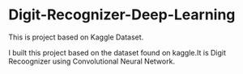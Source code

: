 # Digit-Recognizer-Deep-Learning
This is project based on Kaggle Dataset.

I built this project based on the dataset found on kaggle.It is Digit Recoognizer using Convolutional Neural Network.
